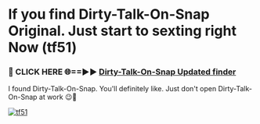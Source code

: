 # If you find Dirty-Talk-On-Snap Original. Just start to sexting right Now (tf51)

<h3>🔴 CLICK HERE 🌐==►► <a href="https://tinyurl.com/mtbk5fxa" rel="nofollow">Dirty-Talk-On-Snap Updated finder</a></h3>

I found Dirty-Talk-On-Snap. You'll definitely like. Just don't open Dirty-Talk-On-Snap at work 😉💬

[![tf51](https://i.imgur.com/Q8WKrnY.jpeg)](https://tinyurl.com/mtbk5fxa)
